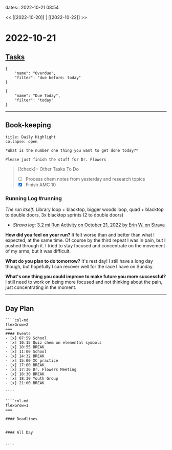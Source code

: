 dates:: 2022-10-21 08:54

<< [[2022-10-20]] | [[2022-10-22]] >>

# 2022-10-21

## [Tasks](https://todoist.com/app/today)
```todoist
{
	"name": "Overdue",
	"filter": "due before: today"
}
```
```todoist
{
	"name": "Due Today",
	"filter": "today"
}
```
---
## Book-keeping

```ad-success
title: Daily Highlight
collapse: open

*What is the number one thing you want to get done today?*

Please just finish the stuff for Dr. Flowers
```

> [!check]+ Other Tasks To Do
> - [ ] Process chem notes from yesterday and research topics
> - [x] Finish AMC 10

### Running Log #running  
*The run itself:* Library loop + blacktop, bigger woods loop, quad + blacktop to double doors, 3x blacktop sprints (2 to double doors)
- *Strava log*: [3.2 mi Run Activity on October 21, 2022 by Erin W. on Strava](https://www.strava.com/activities/7998513386/overview)

**How did you feel on your run?**
It felt worse than and better than what I expected, at the same time. Of course by the third repeat I was in pain, but I pushed through it. I tried to stay focused and concentrate on the movement of my arms, but it was difficult. 

**What do you plan to do tomorrow?**
It's rest day! I still have a long day though, but hopefully I can recover well for the race I have on Sunday.

**What's one thing you could improve to make future you more successful?**
I still need to work on being more focused and not thinking about the pain, just concentrating in the moment.

---
## Day Plan
`````col
````col-md
flexGrow=2
===
#### Events
- [x] 07:59 School
- [x] 10:15 Quiz chem on elemental symbols
- [x] 10:55 BREAK
- [x] 11:00 School
- [x] 14:32 BREAK
- [x] 15:00 XC practice
- [x] 17:00 BREAK
- [x] 17:30 Dr. Flowers Meeting
- [x] 18:30 BREAK
- [x] 18:30 Youth Group
- [x] 21:00 BREAK

````

````col-md
flexGrow=1
===

#### Deadlines


#### All Day


````
`````